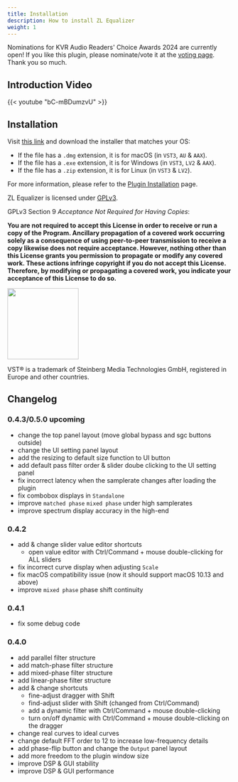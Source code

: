 ```yaml
---
title: Installation
description: How to install ZL Equalizer
weight: 1
---
```


Nominations for KVR Audio Readers' Choice Awards 2024 are currently open! If you like this plugin, please nominate/vote it at the [voting page](http://www.kvraudio.com/readers-choice-awards/2024/?utm_source=kvr_all_kvr_admins_mailing&utm_medium=email&utm_campaign=2024-09-30-ad-8124&utm_content=voting%20page). Thank you so much.

## Introduction Video

{{< youtube "bC-mBDumzvU" >}}

## Installation

Visit [this link](https://github.com/ZL-Audio/ZLEqualizer/releases/latest) and download the installer that matches your OS:

- If the file has a `.dmg` extension, it is for macOS (in `VST3`, `AU` & `AAX`).
- If the file has a `.exe` extension, it is for Windows (in `VST3`, `LV2` & `AAX`).
- If the file has a `.zip` extension, it is for Linux (in `VST3` & `LV2`).

For more information, please refer to the [Plugin Installation](../../help/plugin_installation) page.

ZL Equalizer is licensed under [GPLv3](https://www.gnu.org/licenses/gpl-3.0.en.html).

GPLv3 Section 9 *Acceptance Not Required for Having Copies*:

**You are not required to accept this License in order to receive or run a copy of the Program. Ancillary propagation of a covered work occurring solely as a consequence of using peer-to-peer transmission to receive a copy likewise does not require acceptance. However, nothing other than this License grants you permission to propagate or modify any covered work. These actions infringe copyright if you do not accept this License. Therefore, by modifying or propagating a covered work, you indicate your acceptance of this License to do so.**

<img src="/images/vst3.png" style="width: 120pt; max-width: 100%; height: auto"/>

VST® is a trademark of Steinberg Media Technologies GmbH, registered in Europe and other countries.

## Changelog

### 0.4.3/0.5.0 upcoming

- change the top panel layout (move global bypass and sgc buttons outside)
- change the UI setting panel layout
- add the resizing to default size function to UI button
- add default pass filter order & slider doube clicking to the UI setting panel
- fix incorrect latency when the samplerate changes after loading the plugin
- fix combobox displays in `Standalone`
- improve `matched phase` `mixed phase` under high samplerates
- improve spectrum display accuracy in the high-end

### 0.4.2

- add & change slider value editor shortcuts
  - open value editor with Ctrl/Command + mouse double-clicking for ALL sliders
- fix incorrect curve display when adjusting `Scale`
- fix macOS compatibility issue (now it should support macOS 10.13 and above)
- improve `mixed phase` phase shift continuity

### 0.4.1

- fix some debug code

### 0.4.0

- add parallel filter structure
- add match-phase filter structure
- add mixed-phase filter structure
- add linear-phase filter structure
- add & change shortcuts
  - fine-adjust dragger with Shift
  - find-adjust slider with Shift (changed from Ctrl/Command)
  - add a dynamic filter with Ctrl/Command + mouse double-clicking
  - turn on/off dynamic with Ctrl/Command + mouse double-clicking on the dragger
- change real curves to ideal curves
- change default FFT order to 12 to increase low-frequency details
- add phase-flip button and change the `Output` panel layout
- add more freedom to the plugin window size
- improve DSP & GUI stability
- improve DSP & GUI performance
